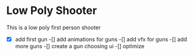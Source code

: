 # Low Poly Shooter
This is a low poly first person shooter
-[x] add first gun
-[] add animations for guns
-[] add vfx for guns
-[] add more guns
-[] create a gun choosing ui
-[] optimize
